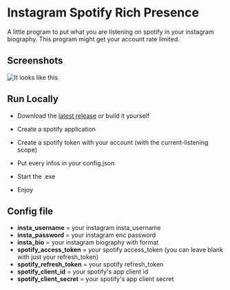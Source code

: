 # Instagram Spotify Rich Presence
A little program to put what you are listening on spotify in your instagram biography.
This program might get your account rate limited.

## Screenshots

![It looks like this](https://media.discordapp.net/attachments/971422905328095255/979073568023408690/Untitled.png)


## Run Locally

- Download the [latest release](https://github.com/Ramokprout/Instagram-Spotify-Rich-Presence/releases/latest) or build it yourself

- Create a spotify application

- Create a spotify token with your account (with the current-listening scope)

- Put every infos in your config.json

- Start the .exe

- Enjoy

## Config file

- **insta_username** = your instagram insta_username
- **insta_password** = your instagram enc password
- **insta_bio** = your instagram biography with format
- **spotify_access_token** = your spotify access_token (you can leave blank with just your refresh_token)
- **spotify_refresh_token** = your spotify refresh_token
- **spotify_client_id** = your spotify's app client id
- **spotify_client_secret** = your spotify's app client secret

